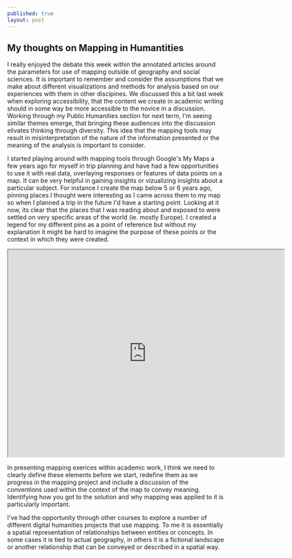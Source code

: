```yaml
---
published: true
layout: post
---
```

## My thoughts on Mapping in Humantities

I really enjoyed the debate this week within the annotated articles around the parameters for use of mapping outside of geography and social sciences. It is important to remember and consider the assumptions that we make about different visualizations and methods for analysis based on our experiences with them in other discipines. We discussed this a bit last week when exploring accessibility, that the content we create in academic writing should in some way be more accessible to the novice in a discussion. Working through my Public Humanities section for next term, I'm seeing similar themes emerge, that bringing these audiences into the discussion elivates thinking through diversity. This idea that the mapping tools may result in misinterpretation of the nature of the information presented or the meaning of the analysis is important to consider. 

I started playing around with mapping tools through Google's My Maps a few years ago for myself in trip planning and have had a few opportunities to use it with real data, overlaying responses or features of data points on a map. It can be very helpful in gaining insights or vizualizing insights about a particular subject. For instance I create the map below 5 or 6 years ago, pinning places I thought were interesting as I came across them to my map so when I planned a trip in the future I'd have a starting point. Looking at it now, its clear that the places that I was reading about and exposed to were settled on very specific areas of the world (ie. mostly Europe). I created a legend for my different pins as a point of reference but without my explanation it might be hard to imagine the purpose of these points or the context in which they were created. 

<iframe src="https://www.google.com/maps/d/u/0/embed?mid=1rVYFWkprU6a6DfcRzV1mGyenCqM" width="640" height="480"></iframe>

In presenting mapping exerices within academic work, I think we need to clearly define these elements before we start, redefine them as we progress in the mapping project and include a discussion of the conventions used within the context of the map to convey meaning. Identifying how you got to the solution and why mapping was applied to it is particularly important. 

I've had the opportunity through other courses to explore a number of different digital humanities projects that use mapping. To me it is essentially a spatial representation of relationships between entities or concepts. In some cases it is tied to actual geography, in others it is a fictional landscape or another relationship that can be conveyed or described in a spatial way.
